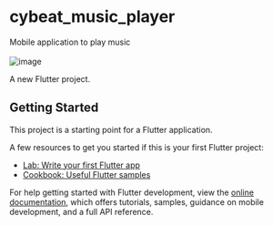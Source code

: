 # cybeat_music_player
Mobile application to play music
<br><br>
![image](https://raw.githubusercontent.com/sibeux/license-sibeux/771d5b66ae173290821af7b330da90c51b65a79c/Anime_OST/CYBEAT.svg)

A new Flutter project.

## Getting Started

This project is a starting point for a Flutter application.

A few resources to get you started if this is your first Flutter project:

- [Lab: Write your first Flutter app](https://docs.flutter.dev/get-started/codelab)
- [Cookbook: Useful Flutter samples](https://docs.flutter.dev/cookbook)

For help getting started with Flutter development, view the
[online documentation](https://docs.flutter.dev/), which offers tutorials,
samples, guidance on mobile development, and a full API reference.
